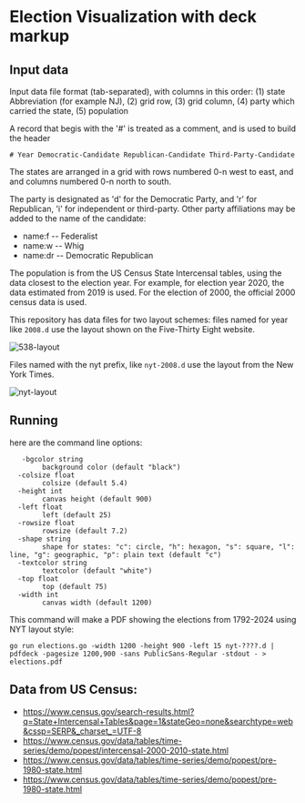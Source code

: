 # Election Visualization with deck markup

## Input data

Input data file format (tab-separated), with columns in this order:
(1) state Abbreviation (for example NJ), 
(2) grid row, 
(3) grid column, 
(4) party which carried the state,
(5) population

A record that begis with the '#' is treated as a comment, and is used to build the header

	# Year Democratic-Candidate Republican-Candidate Third-Party-Candidate

The states are arranged in a grid with rows numbered 0-n west to east, and and columns numbered 0-n north
to south.

The party is designated as 'd' for the Democratic Party, and 'r' for Republican, 'i' for independent or third-party.
Other party affiliations may be added to the name of the candidate:

* name:f -- Federalist
* name:w -- Whig
* name:dr -- Democratic Republican

The population is from the US Census State Intercensal tables, using the data closest 
to the election year. For example, for election year 2020, the data estimated from 2019 is used. 
For the election of 2000, the official 2000 census data is used.

This repository has data files for two layout schemes: files named for year like ```2008.d``` use the layout shown on the Five-Thirty Eight
website. 

![538-layout](5.png)

Files named with the nyt prefix, like ```nyt-2008.d``` use the layout from the New York Times.

![nyt-layout](n.png)

## Running

here are the command line options:
```
   -bgcolor string
        background color (default "black")
  -colsize float
        colsize (default 5.4)
  -height int
        canvas height (default 900)
  -left float
        left (default 25)
  -rowsize float
        rowsize (default 7.2)
  -shape string
        shape for states: "c": circle, "h": hexagon, "s": square, "l": line, "g": geographic, "p": plain text (default "c")
  -textcolor string
        textcolor (default "white")
  -top float
        top (default 75)
  -width int
        canvas width (default 1200)
```

This command will make a PDF showing the elections from 1792-2024 using NYT layout style:

	go run elections.go -width 1200 -height 900 -left 15 nyt-????.d | pdfdeck -pagesize 1200,900 -sans PublicSans-Regular -stdout - > elections.pdf


## Data from US Census: 

* https://www.census.gov/search-results.html?q=State+Intercensal+Tables&page=1&stateGeo=none&searchtype=web&cssp=SERP&_charset_=UTF-8
* https://www.census.gov/data/tables/time-series/demo/popest/intercensal-2000-2010-state.html
* https://www.census.gov/data/tables/time-series/demo/popest/pre-1980-state.html
* https://www.census.gov/data/tables/time-series/demo/popest/pre-1980-state.html
